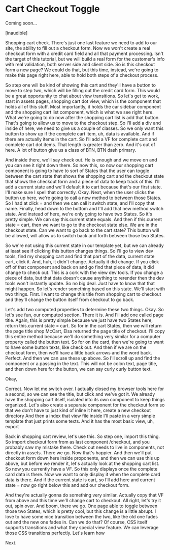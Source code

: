 # Cart Checkout Toggle

Coming soon...

[inaudible]

Shopping cart check. There's just one last feature we need to add to our site, the
ability to fill out a checkout form. Now we won't create a real checkout form with a
credit card field and all that payment processing. Isn't the target of this tutorial,
but we will build a real form for the customer's info with real validation, both
server side and client side. So is this checkout form a new page? We could do that,
but this time, instead, we're going to make this page right here, able to hold both
steps of a checkout process.

So step one will be kind of showing this cart and they'll have a button to move to
step two, which will be filling out the credit card form. This would be a great
opportunity to chat about view transitions. So let's get to work, start in assets
pages, shopping cart dot view, which is the component that holds all of this stuff.
Most importantly, it holds the car sidebar component and the shopping cart list
component, which is what we see right here. What we're going to do now after the
shopping cart list is add that button. That's going to allow us to move to the
checkout step. So I'll add a div and inside of here, we need to give us a couple of
classes. So we only want this button to show up if the complete cart item, uh, data
is available. And if there are actually items in the cart. So I'll add a VF for
complete cart and complete cart dot items. That length is greater than zero. And it's
out of here. A lot of button give us a class of BTN, BTN dash primary.

And inside there, we'll say check out. He is enough and we move on and you can see it
right down there. So now this, so now our shopping cart component is going to have to
sort of States that the user can toggle between the cart state that shows the
shopping cart and the checkout state that shows the checkout form and a piece of data
to keep track of this. I'll add a current state and we'll default it to cart because
that's our first state. I'll make sure I spell that correctly. Okay. Next, when the
user clicks the button up here, we're going to call a new method to between those
States. So I had at click = and then we can call it switch state, and I'll copy that
name. Finally, head down to the bottom and I'll add that new method switch state. And
instead of here, we're only going to have two States. So it's pretty simple. We can
say this.current state equals. And then if this.current state = cart, then we want to
go to the checkout state else. We are in the checkout state. Can we want to go back
to the cart state? This button will be allowed, will allow us to switch back and
forth between those two States.

So we're not using this current state in our template yet, but we can already at
least see if clicking this button changes things. So I'll go to view dev tools, find
my shopping cart and find that part of the data, current state cart, click it. And,
huh, it didn't change. Actually it did change. If you click off of that component and
back on and go find that piece of data, it did change to check out. This is a cork
with the view dev tools. If you change a piece of data, but that data doesn't cause
anything to rerender then the dev tools won't instantly update. So no big deal. Just
have to know that that might happen. So let's render something based on this state.
We'll start with two things. First. I want to change this title from shopping cart to
checkout and they'll change the button itself from checkout to go back.

Let's add two computed properties to determine these two things. Okay. So let's see
fun, our computed section. There it is. And I'll add one called page title. Again,
this is pretty simple because we just have two States here, return this.current state
= cart. So for in the cart States, then we will return the page title shop McCart,
Elsa returned the page title of checkout. I'll copy this entire method because we'll
do something very similar for a computer property called the button text. So for on
the card, then we're going to want to have some button texts, like check out. And
then if we are on the checkout form, then we'll have a little back arrows and the
word back. Perfect. And then we can use these up above. So I'll scroll up and find
the component or a passing in the text. This will not be colon text, page title, and
then down here for the button, we can say curly curly button text.

Okay,

Correct. Now let me switch over. I actually closed my browser tools here for a
second, so we can see the title, but click and we've got it. We already have the
shopping cart itself, isolated into its own component to keep things organized. Let's
also create a separate component for the checkout form so that we don't have to just
kind of inline it here, create a new checkout directory And then a index that view
file inside I'll paste in a very simple template that just prints some texts. And it
has the most basic view, uh, export

Back in shopping cart review, let's use this. So step one, import this thing. So
import checkout form from as last component /checkout, and you probably saw my
mistake there. Check out needs to live in components, not directly in assets. There
we go. Now that's happier. And then we'll put checkout form down here inside
proponents, and then we can use this up above, but before we render it, let's
actually look at the shopping cart list. So now you currently have a VF. So this only
displays once the complete card data is there. Now we want to only display it when
the complete card data is there. And if the current state is cart, so I'll add here
and current state = now go right below this and add our checkout form.

And they're actually gonna do something very similar. Actually copy that VF from
above and this time we'll change cart to checkout. All right, let's try it out, spin
over. And boom, there we go. One page able to toggle between those two States, which
is pretty cool, but this change is a little abrupt. I love to have some nice
transition between the two, like the old one fades out and the new one fades in. Can
we do that? Of course, CSS itself supports transitions and what they special view
feature. We can leverage those CSS transitions perfectly. Let's learn how

Next.

